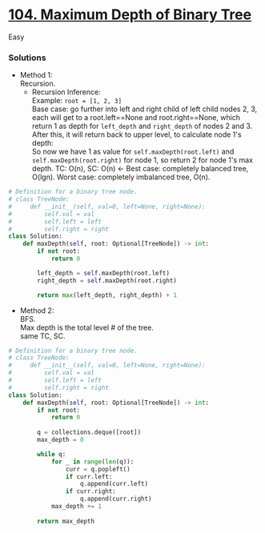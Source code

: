 # [104. Maximum Depth of Binary Tree](https://leetcode.com/problems/maximum-depth-of-binary-tree/description/?envType=study-plan-v2&envId=top-interview-150)

Easy

### Solutions

- Method 1:\
  Recursion.
  - Recursion Inference:\
    Example: `root = [1, 2, 3]`\
    Base case: go further into left and right child of left child nodes 2, 3, each will get to a root.left==None and root.right==None, which return 1 as depth for `left_depth` and `right_depth` of nodes 2 and 3.\
    After this, it will return back to upper level, to calculate node 1's depth:\
    So now we have 1 as value for `self.maxDepth(root.left)` and `self.maxDepth(root.right)` for node 1, so return 2 for node 1's max depth.
  TC: O(n), SC: O(n)  <- Best case: completely balanced tree, O(lgn). Worst case: completely imbalanced tree, O(n).
```python
# Definition for a binary tree node.
# class TreeNode:
#     def __init__(self, val=0, left=None, right=None):
#         self.val = val
#         self.left = left
#         self.right = right
class Solution:
    def maxDepth(self, root: Optional[TreeNode]) -> int:
        if not root:
            return 0

        left_depth = self.maxDepth(root.left)
        right_depth = self.maxDepth(root.right)

        return max(left_depth, right_depth) + 1
```

- Method 2:\
  BFS.\
  Max depth is the total level # of the tree.\
  same TC, SC.
```python
# Definition for a binary tree node.
# class TreeNode:
#     def __init__(self, val=0, left=None, right=None):
#         self.val = val
#         self.left = left
#         self.right = right
class Solution:
    def maxDepth(self, root: Optional[TreeNode]) -> int:
        if not root:
            return 0
        
        q = collections.deque([root])
        max_depth = 0

        while q:
            for _ in range(len(q)):
                curr = q.popleft()
                if curr.left:
                    q.append(curr.left)
                if curr.right:
                    q.append(curr.right)
            max_depth += 1
        
        return max_depth
```

